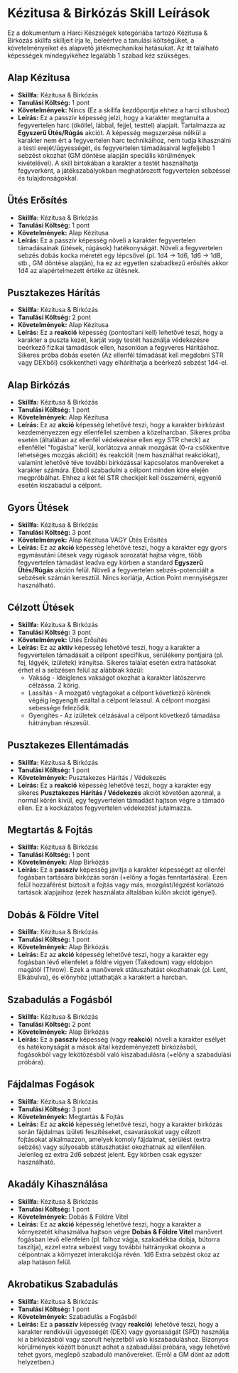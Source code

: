 # Kézitusa & Birkózás Skill Leírások

Ez a dokumentum a Harci Készségek kategóriába tartozó Kézitusa & Birkózás skillfa skilljeit írja le, beleértve a tanulási költségüket, a követelményeiket és alapvető játékmechanikai hatásukat. Az itt található képességek mindegyikéhez legalább 1 szabad kéz szükséges.

## Alap Kézitusa
* **Skillfa:** Kézitusa & Birkózás
* **Tanulási Költség:** 1 pont
* **Követelmények:** Nincs (Ez a skillfa kezdőpontja ehhez a harci stílushoz)
* **Leírás:** Ez a passzív képesség jelzi, hogy a karakter megtanulta a fegyvertelen harc (ököllel, lábbal, fejjel, testtel) alapjait. Tartalmazza az **Egyszerű Ütés/Rúgás** akciót. A képesség megszerzése nélkül a karakter nem ért a fegyvertelen harc technikáihoz, nem tudja kihasználni a testi erejét/ügyességét, és fegyvertelen támadásaival legfeljebb 1 sebzést okozhat (GM döntése alapján speciális körülmények kivételével). A skill birtokában a karakter a testét használhatja fegyverként, a játékszabályokban meghatározott fegyvertelen sebzéssel és tulajdonságokkal.

## Ütés Erősítés
* **Skillfa:** Kézitusa & Birkózás
* **Tanulási Költség:** 1 pont
* **Követelmények:** Alap Kézitusa
* **Leírás:** Ez a passzív képesség növeli a karakter fegyvertelen támadásainak (ütések, rúgások) hatékonyságát. Növeli a fegyvertelen sebzés dobás kocka méretét egy lépcsővel (pl. 1d4 -> 1d6, 1d6 -> 1d8, stb., GM döntése alapján), ha ez az egyetlen szabadkezű erősítés akkor 1d4 az alapértelmezett értéke az ütésnek.

## Pusztakezes Hárítás
* **Skillfa:** Kézitusa & Birkózás
* **Tanulási Költség:** 2 pont
* **Követelmények:** Alap Kézitusa
* **Leírás:** Ez a **reakció** képesség (pontosítani kell) lehetővé teszi, hogy a karakter a puszta kezét, karját vagy testét használja védekezésre beérkező fizikai támadások ellen, hasonlóan a fegyveres Hárításhoz. Sikeres próba dobás esetén (Az ellenfél támadását kell megdobni STR vagy DEXből) csökkentheti vagy elháríthatja a beérkező sebzést 1d4-el.

## Alap Birkózás
* **Skillfa:** Kézitusa & Birkózás
* **Tanulási Költség:** 1 pont
* **Követelmények:** Alap Kézitusa
* **Leírás:** Ez az **akció** képesség lehetővé teszi, hogy a karakter birkózást kezdeményezzen egy ellenféllel szemben a közelharcban. Sikeres próba esetén (általában az ellenfél védekezése ellen egy STR check) az ellenféllel "fogásba" kerül, korlátozva annak mozgását (0-ra csökkentve lehetséges mozgás akcióit) és reakcióit (nem használhat reakciókat), valamint lehetővé téve további birkózással kapcsolatos manővereket a karakter számára. Ebből szabadulni a célpont minden köre elején megpróbálhat. Ehhez a két fél STR checkjeit kell összemérni, egyenlő esetén kiszabadul a célpont.

## Gyors Ütések
* **Skillfa:** Kézitusa & Birkózás
* **Tanulási Költség:** 3 pont
* **Követelmények:** Alap Kézitusa VAGY Ütés Erősítés
* **Leírás:** Ez az **akció** képesség lehetővé teszi, hogy a karakter egy gyors egymásutáni ütések vagy rúgások sorozatát hajtsa végre, több fegyvertelen támadást leadva egy körben a standard **Egyszerű Ütés/Rúgás** akción felül. Növeli a fegyvertelen sebzés-potenciált a sebzések számán keresztül. Nincs korlátja, Action Point mennyiségszer használható.

## Célzott Ütések
* **Skillfa:** Kézitusa & Birkózás
* **Tanulási Költség:** 3 pont
* **Követelmények:** Ütés Erősítés
* **Leírás:** Ez az **aktív** képesség lehetővé teszi, hogy a karakter a fegyvertelen támadásait a célpont specifikus, sérülékeny pontjaira (pl. fej, lágyék, ízületek) irányítsa. Sikeres találat esetén extra hatásokat érhet el a sebzésen felül az alábbiak közül:
	* Vakság - Ideiglenes vakságot okozhat a karakter látószervre célzássa. 2 körig.
	* Lassítás - A mozgató végtagokat a célpont következő körének végéig legyengíti ezáltal a célpont lelassul. A célpont mozgási sebessége feleződik.
	* Gyengítés - Az izületek célzásával a célpont következő támadása hátrányban részesül.

## Pusztakezes Ellentámadás
* **Skillfa:** Kézitusa & Birkózás
* **Tanulási Költség:** 1 pont
* **Követelmények:** Pusztakezes Hárítás / Védekezés
* **Leírás:** Ez a **reakció** képesség lehetővé teszi, hogy a karakter egy sikeres **Pusztakezes Hárítás / Védekezés** akciót követően azonnal, a normál körén kívül, egy fegyvertelen támadást hajtson végre a támadó ellen. Ez a kockázatos fegyvertelen védekezést jutalmazza.

## Megtartás & Fojtás
* **Skillfa:** Kézitusa & Birkózás
* **Tanulási Költség:** 1 pont
* **Követelmények:** Alap Birkózás
* **Leírás:** Ez a **passzív** képesség javítja a karakter képességét az ellenfél fogásban tartására birkózás során (+előny a fogás fenntartására). Ezen felül hozzáférést biztosít a fojtás vagy más, mozgást/légzést korlátozó tartások alapjaihoz (ezek használata általában külön akciót igényel).

## Dobás & Földre Vitel
* **Skillfa:** Kézitusa & Birkózás
* **Tanulási Költség:** 1 pont
* **Követelmények:** Alap Birkózás
* **Leírás:** Ez az **akció** képesség lehetővé teszi, hogy a karakter egy fogásban lévő ellenfelet a földre vigyen (Takedown) vagy eldobjon magától (Throw). Ezek a manőverek státuszhatást okozhatnak (pl. Lent, Elkábulva), és előnyhöz juttathatják a karaktert a harcban.

## Szabadulás a Fogásból
* **Skillfa:** Kézitusa & Birkózás
* **Tanulási Költség:** 2 pont
* **Követelmények:** Alap Birkózás
* **Leírás:** Ez a **passzív** képesség (vagy **reakció**) növeli a karakter esélyét és hatékonyságát a mások által kezdeményezett birkózásból, fogásokból vagy lekötözésből való kiszabadulásra (+előny a szabadulási próbára).

## Fájdalmas Fogások
* **Skillfa:** Kézitusa & Birkózás
* **Tanulási Költség:** 3 pont
* **Követelmények:** Megtartás & Fojtás
* **Leírás:** Ez az **akció** képesség lehetővé teszi, hogy a karakter birkózás során fájdalmas ízületi feszítéseket, csavarásokat vagy célzott fojtásokat alkalmazzon, amelyek komoly fájdalmat, sérülést (extra sebzés) vagy súlyosabb státuszhatást okozhatnak az ellenfélen. Jelenleg ez extra 2d6 sebzést jelent. Egy körben csak egyszer használható.

## Akadály Kihasználása
* **Skillfa:** Kézitusa & Birkózás
* **Tanulási Költség:** 1 pont
* **Követelmények:** Dobás & Földre Vitel
* **Leírás:** Ez az **akció** képesség lehetővé teszi, hogy a karakter a környezetét kihasználva hajtson végre **Dobás & Földre Vitel** manővert fogásban lévő ellenfelén (pl. falhoz vágja, szakadékba dobja, bútorra taszítja), ezzel extra sebzést vagy további hátrányokat okozva a célpontnak a környezet interakciója révén. 1d6 Extra sebzést okoz az alap hatáson felül.

## Akrobatikus Szabadulás
* **Skillfa:** Kézitusa & Birkózás
* **Tanulási Költség:** 1 pont
* **Követelmények:** Szabadulás a Fogásból
* **Leírás:** Ez a **passzív** képesség (vagy **reakció**) lehetővé teszi, hogy a karakter rendkívüli ügyességét (DEX) vagy gyorsaságát (SPD) használja ki a birkózásból vagy szorult helyzetből való kiszabaduláshoz. Bizonyos körülmények között bónuszt adhat a szabadulási próbára, vagy lehetővé tehet gyors, meglepő szabaduló manővereket. (Erről a GM dönt az adott helyzetben.)